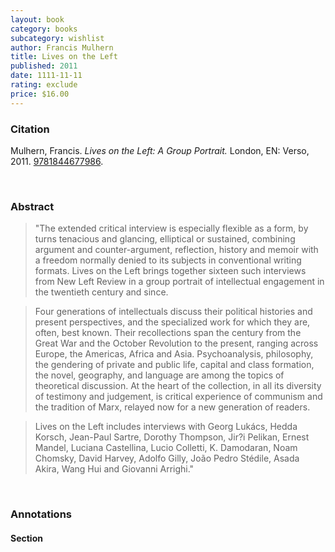 ```yaml
---
layout: book
category: books
subcategory: wishlist
author: Francis Mulhern
title: Lives on the Left
published: 2011
date: 1111-11-11
rating: exclude
price: $16.00
---
```


### Citation

Mulhern, Francis. *Lives on the Left: A Group Portrait.* London, EN: Verso, 2011. [9781844677986](https://www.versobooks.com/en-ca/products/2220-lives-on-the-left).

<br>

### Abstract

> "The extended critical interview is especially flexible as a form, by turns tenacious and glancing, elliptical or sustained, combining argument and counter-argument, reflection, history and memoir with a freedom normally denied to its subjects in conventional writing formats. Lives on the Left brings together sixteen such interviews from New Left Review in a group portrait of intellectual engagement in the twentieth century and since.

> Four generations of intellectuals discuss their political histories and present perspectives, and the specialized work for which they are, often, best known. Their recollections span the century from the Great War and the October Revolution to the present, ranging across Europe, the Americas, Africa and Asia. Psychoanalysis, philosophy, the gendering of private and public life, capital and class formation, the novel, geography, and language are among the topics of theoretical discussion. At the heart of the collection, in all its diversity of testimony and judgement, is critical experience of communism and the tradition of Marx, relayed now for a new generation of readers.

> Lives on the Left includes interviews with Georg Lukács, Hedda Korsch, Jean-Paul Sartre, Dorothy Thompson, Jir?i Pelikan, Ernest Mandel, Luciana Castellina, Lucio Colletti, K. Damodaran, Noam Chomsky, David Harvey, Adolfo Gilly, João Pedro Stédile, Asada Akira, Wang Hui and Giovanni Arrighi."

<br>

### Annotations

#### Section

<br>
